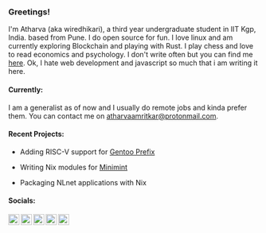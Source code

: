 ### Greetings!
I'm Atharva (aka wiredhikari), a third year undergraduate student in IIT Kgp, India. based from Pune. I do open source for fun. I love linux and am currently exploring Blockchain and playing with Rust. I play chess and love to read economics and psychology. I don't write often but you can find me [here](https://atharva.io/). Ok, I hate web development and javascript so much that i am writing it here.


#### Currently:
I am a generalist as of now and I usually do remote jobs and kinda prefer them. You can contact me on atharvaamritkar@protonmail.com.

#### Recent Projects:


* Adding RISC-V support for [Gentoo Prefix](https://github.com/gentoo/prefix)

* Writing Nix modules for [Minimint](https://github.com/fedimint/minimint)

* Packaging NLnet applications with Nix

<!-- #### Previously: -->
<!-- #### Talks -->
<!-- #### Personal Projects -->


#### Socials:

<a href="https://matrix.to/#/@atharvaamritkar:matrix.org">
  <img align="left" alt="Wiredhikari's Matrix" width="22px" src="https://raw.githubusercontent.com/vector-im/logos/master/matrix/matrix-favicon-white.png" />
</a>
<a href="https://discord.com/users/442898394797572119">
  <img align="left" alt="Wiredhikari's Discord" width="22px" src="https://raw.githubusercontent.com/peterthehan/peterthehan/master/assets/discord.svg" />
</a>
<a href="https://twitter.com/wired_hikari">
  <img align="left" alt="Atharva | Twitter" width="22px" src="https://raw.githubusercontent.com/peterthehan/peterthehan/master/assets/twitter.svg" />
</a>
<a href="https://www.linkedin.com/in/atharvaamritkar/">
  <img align="left" alt="Atharva LinkedIN" width="22px" src="https://raw.githubusercontent.com/peterthehan/peterthehan/master/assets/linkedin.svg" />
</a> 
 <a href="https://t.me/wiredhikari">
  <img align="left" alt="Atharva telegram" width="22px"src="https://upload.wikimedia.org/wikipedia/commons/8/82/Telegram_logo.svg" />
</a>


<!-- ![Metrics](https://metrics.lecoq.io/wiredhikari?template=classic&isocalendar=1&habits=1&music=1&stars=1&isocalendar.duration=half-year&stars.limit=4&habits.from=202&habits.days=14&habits.facts=true&habits.charts=false&habits.charts.type=chartist&habits.trim=false&music.limit=4&music.played.at=false&music.time.range=short&music.top.type=tracks&music.user=.user.login&config.timezone=Asia%2FKolkata) -->




